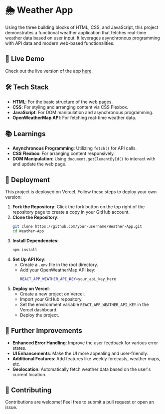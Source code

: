 # 🌦️ Weather App

Using the three building blocks of HTML, CSS, and JavaScript, this project demonstrates a functional weather application that fetches real-time weather data based on user input. It leverages asynchronous programming with API data and modern web-based functionalities.

## 🚀 Live Demo

Check out the live version of the app [here](https://weather-app-delta-neon.vercel.app/).

## 🛠️ Tech Stack

- **HTML**: For the basic structure of the web pages.
- **CSS**: For styling and arranging content via CSS Flexbox.
- **JavaScript**: For DOM manipulation and asynchronous programming.
- **OpenWeatherMap API**: For fetching real-time weather data.

## 📚 Learnings

- **Asynchronous Programming**: Utilizing `fetch()` for API calls.
- **CSS Flexbox**: For arranging content responsively.
- **DOM Manipulation**: Using `document.getElementById()` to interact with and update the web page.

## 🚀 Deployment

This project is deployed on Vercel. Follow these steps to deploy your own version:

1. **Fork the Repository**: Click the fork button on the top right of the repository page to create a copy in your GitHub account.
2. **Clone the Repository**: 
    ```sh
    git clone https://github.com/your-username/Weather-App.git
    cd Weather-App
    ```
3. **Install Dependencies**: 
    ```sh
    npm install
    ```
4. **Set Up API Key**:
    - Create a `.env` file in the root directory.
    - Add your OpenWeatherMap API key:
      ```sh
      REACT_APP_WEATHER_API_KEY=your_api_key_here
      ```
5. **Deploy on Vercel**:
    - Create a new project on Vercel.
    - Import your GitHub repository.
    - Set the environment variable `REACT_APP_WEATHER_API_KEY` in the Vercel dashboard.
    - Deploy the project.

## 🔧 Further Improvements

- **Enhanced Error Handling**: Improve the user feedback for various error states.
- **UI Enhancements**: Make the UI more appealing and user-friendly.
- **Additional Features**: Add features like weekly forecasts, weather maps, etc.
- **Geolocation**: Automatically fetch weather data based on the user's current location.

## 🤝 Contributing

Contributions are welcome! Feel free to submit a pull request or open an issue.
